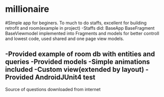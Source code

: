 # millionaire
#SImple app for beginers. To much to do staffs, excellent for building retrofit and room(example in project) 
-Staffs did:
  BaseApp
  BaseFragment
  BaseViewmodel
    implemented into Fragments and models for better controll and lowest code, used shared and one page view models.
    
-Provided example of room db with entities and queries
-Provided models
-Simple animations included
-Custom view(extended by layout)
-Provided AndroidJUnit4 test
-

Source of questions downloaded from internet

